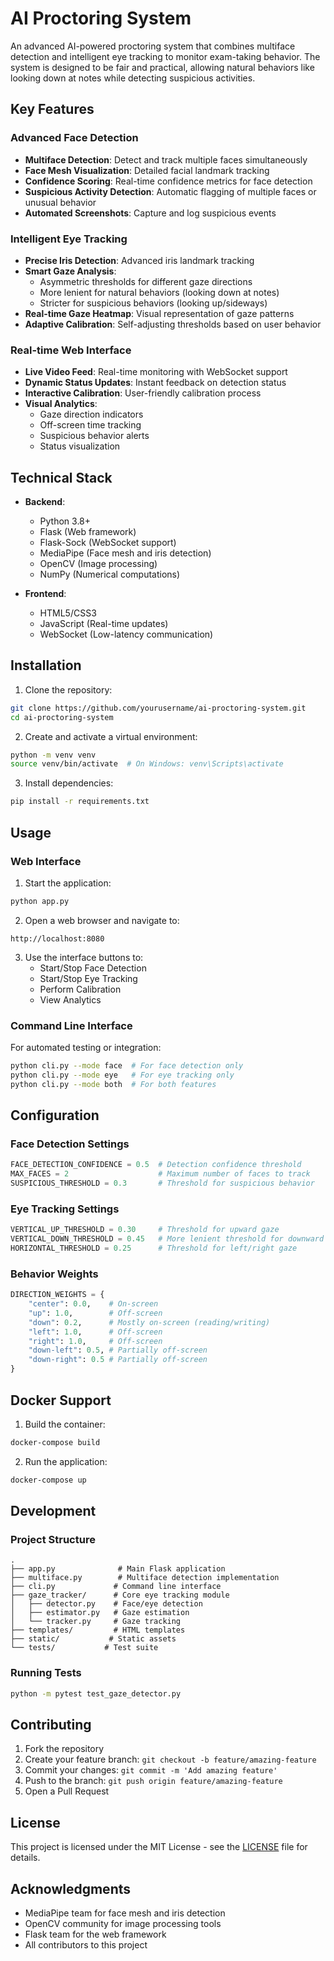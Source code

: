 # AI Proctoring System

An advanced AI-powered proctoring system that combines multiface detection and intelligent eye tracking to monitor exam-taking behavior. The system is designed to be fair and practical, allowing natural behaviors like looking down at notes while detecting suspicious activities.

## Key Features

### Advanced Face Detection
- **Multiface Detection**: Detect and track multiple faces simultaneously
- **Face Mesh Visualization**: Detailed facial landmark tracking
- **Confidence Scoring**: Real-time confidence metrics for face detection
- **Suspicious Activity Detection**: Automatic flagging of multiple faces or unusual behavior
- **Automated Screenshots**: Capture and log suspicious events

### Intelligent Eye Tracking
- **Precise Iris Detection**: Advanced iris landmark tracking
- **Smart Gaze Analysis**: 
  - Asymmetric thresholds for different gaze directions
  - More lenient for natural behaviors (looking down at notes)
  - Stricter for suspicious behaviors (looking up/sideways)
- **Real-time Gaze Heatmap**: Visual representation of gaze patterns
- **Adaptive Calibration**: Self-adjusting thresholds based on user behavior

### Real-time Web Interface
- **Live Video Feed**: Real-time monitoring with WebSocket support
- **Dynamic Status Updates**: Instant feedback on detection status
- **Interactive Calibration**: User-friendly calibration process
- **Visual Analytics**: 
  - Gaze direction indicators
  - Off-screen time tracking
  - Suspicious behavior alerts
  - Status visualization

## Technical Stack

- **Backend**:
  - Python 3.8+
  - Flask (Web framework)
  - Flask-Sock (WebSocket support)
  - MediaPipe (Face mesh and iris detection)
  - OpenCV (Image processing)
  - NumPy (Numerical computations)

- **Frontend**:
  - HTML5/CSS3
  - JavaScript (Real-time updates)
  - WebSocket (Low-latency communication)

## Installation

1. Clone the repository:
```bash
git clone https://github.com/yourusername/ai-proctoring-system.git
cd ai-proctoring-system
```

2. Create and activate a virtual environment:
```bash
python -m venv venv
source venv/bin/activate  # On Windows: venv\Scripts\activate
```

3. Install dependencies:
```bash
pip install -r requirements.txt
```

## Usage

### Web Interface
1. Start the application:
```bash
python app.py
```

2. Open a web browser and navigate to:
```
http://localhost:8080
```

3. Use the interface buttons to:
   - Start/Stop Face Detection
   - Start/Stop Eye Tracking
   - Perform Calibration
   - View Analytics

### Command Line Interface
For automated testing or integration:
```bash
python cli.py --mode face  # For face detection only
python cli.py --mode eye   # For eye tracking only
python cli.py --mode both  # For both features
```

## Configuration

### Face Detection Settings
```python
FACE_DETECTION_CONFIDENCE = 0.5  # Detection confidence threshold
MAX_FACES = 2                    # Maximum number of faces to track
SUSPICIOUS_THRESHOLD = 0.3       # Threshold for suspicious behavior
```

### Eye Tracking Settings
```python
VERTICAL_UP_THRESHOLD = 0.30     # Threshold for upward gaze
VERTICAL_DOWN_THRESHOLD = 0.45   # More lenient threshold for downward gaze
HORIZONTAL_THRESHOLD = 0.25      # Threshold for left/right gaze
```

### Behavior Weights
```python
DIRECTION_WEIGHTS = {
    "center": 0.0,    # On-screen
    "up": 1.0,        # Off-screen
    "down": 0.2,      # Mostly on-screen (reading/writing)
    "left": 1.0,      # Off-screen
    "right": 1.0,     # Off-screen
    "down-left": 0.5, # Partially off-screen
    "down-right": 0.5 # Partially off-screen
}
```

## Docker Support

1. Build the container:
```bash
docker-compose build
```

2. Run the application:
```bash
docker-compose up
```

## Development

### Project Structure
```
.
├── app.py              # Main Flask application
├── multiface.py        # Multiface detection implementation
├── cli.py             # Command line interface
├── gaze_tracker/      # Core eye tracking module
│   ├── detector.py    # Face/eye detection
│   ├── estimator.py   # Gaze estimation
│   └── tracker.py     # Gaze tracking
├── templates/         # HTML templates
├── static/           # Static assets
└── tests/           # Test suite
```

### Running Tests
```bash
python -m pytest test_gaze_detector.py
```

## Contributing

1. Fork the repository
2. Create your feature branch: `git checkout -b feature/amazing-feature`
3. Commit your changes: `git commit -m 'Add amazing feature'`
4. Push to the branch: `git push origin feature/amazing-feature`
5. Open a Pull Request

## License

This project is licensed under the MIT License - see the [LICENSE](LICENSE) file for details.

## Acknowledgments

- MediaPipe team for face mesh and iris detection
- OpenCV community for image processing tools
- Flask team for the web framework
- All contributors to this project 
